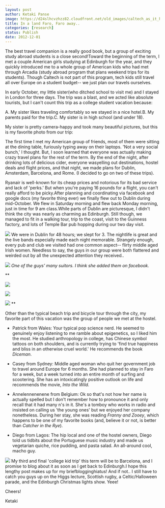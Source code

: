 ```yaml
---
layout: post
author: Ketaki Panse
image: https://d24slhcvzhzz82.cloudfront.net/old_images/caltech_as_it_happens/6a0105349b8251970b017d3e48d203970c.jpg
title: In a land Faro, Faro away.. 
categories: [research]
status: Publish
date: 2012-12-01
---
```



The best travel companion is a really good book, but a group of exciting study abroad students is a close second!Toward the beginning of the term, I met a couple American girls studying at Edinburgh for the year, and they quickly introduced me to a whole group of American kids who had met through Arcadia (study abroad program that plans weekend trips for its students). Though Caltech is not part of this program, tech kids still travel all over Europe on a student budget-- we just plan our travels ourselves.

In early October, my little sister(who ditched school to visit me) and I stayed in London for three days. The trip was a blast, and we acted like absolute tourists, but I can't count this trip as a college student vacation because:

A. My sister likes traveling comfortably so we stayed in a nice hotel.B. My parents paid for the trip.C. My sister is in high school (and under 18).

My sister is pretty camera-happy and took many beautiful pictures, but this is my favorite photo from our trip:

The first time I met my American group of friends, most of them were sitting at the dining table, furiously typing away on their laptops. 'Not a very social bunch,' I thought. But, I soon learned that everyone was actually making crazy travel plans for the rest of the term. By the end of the night, after drinking lots of delicious cider, everyone wasyelling out destinations, hostel deals and flight prices, and that night, we made plans for Dublin, Amsterdam, Barcelona, and Rome. (I decided to go on two of these trips).

Ryanair is well-known for its cheap prices and notorious for its bad service and lack of 'perks.' But when you're paying 16 pounds for a flight, you can't really afford to be picky.After planning and coordinating via facebook and google docs (my favorite thing ever) we finally flew out to Dublin during mid-October. We flew in Saturday morning and flew back Monday morning, just in time for 9 am class.While parts of Dublin are picturesque, I didn't think the city was nearly as charming as Edinburgh. Still though, we managed to fit in a walking tour, trip to the coast, visit to the Guinness factory, and lots of Temple Bar pub hopping during our two day visit.


![](https://d24slhcvzhzz82.cloudfront.net/old_images/caltech_as_it_happens/6a0105349b8251970b017c3419e5fe970b.jpg)
We were in Dublin for 48 hours; we slept for 3. The nightlife is great and the live bands especially made each night memorable. Strangely enough, every pub and club we visited had one common aspect-- flirty middle aged Irish women. Needless to say, the guys in our group were both flattered and weirded out by all the unexpected attention they received..


![](https://d24slhcvzhzz82.cloudfront.net/old_images/caltech_as_it_happens/6a0105349b8251970b017ee5bd98ed970d.jpg)
*One of the guys' many suitors. I think she added them on facebook.*

**


![](https://d24slhcvzhzz82.cloudfront.net/old_images/caltech_as_it_happens/6a0105349b8251970b017d3e498733970c.jpg)


![](https://d24slhcvzhzz82.cloudfront.net/old_images/caltech_as_it_happens/6a0105349b8251970b017d3e498733970c.jpg)

![](https://d24slhcvzhzz82.cloudfront.net/old_images/caltech_as_it_happens/6a0105349b8251970b017ee5bd9a7a970d.jpg)
**

Other than the typical beach trip and bicycle tour through the city, my favorite part of this vacation was the group of people we met at the hostel.

- Patrick from Wales: Your typical pop science nerd. He seemed to genuinely enjoy listening to me ramble about epigenetics, so I liked him the most. He studied anthropology in college, has Chinese symbol tattoos on both shoulders, and is currently trying to 'find true happiness and bliss in an otherwise cruel world.' He recommends the book *Diceman*.

- Casey from Sydney: Middle aged woman who quit her government job to travel around Europe for 6 months. She had planned to stay in Faro for a week, but a week turned into an entire month of surfing and scootering. She has an intoxicatingly positive outlook on life and recommends the movie, *Into the Wild.*
- Annelennenenene from Belgium: Ok so that's not how her name is actually spelled but I don't remember how to pronounce it and only recall that it had many n's in it. She's a tomboy who works in radio and insisted on calling us 'the young ones' but we enjoyed her company nonetheless. During her stay, she was reading *Franny and Zooey*, which happens to be one of my favorite books (and, believe it or not, is better than *Catcher in the Rye*).

- Diego from Lagos: The hip local and one of the hostel owners, Diego told us tidbits about the Portuguese music industry and made us vegetarian quiche, rice pudding, and pasta salad. An all-around cool, macho guy.


![](https://d24slhcvzhzz82.cloudfront.net/old_images/caltech_as_it_happens/6a0105349b8251970b017d3e4989f6970c.jpg)
My third and final 'college kid trip' this term will be to Barcelona, and I promise to blog about it as soon as I get back to Edinburgh.I hope this lengthy post makes up for my briefblogginghiatus! And if not.. I still have to catch you guys up on the Higgs lecture, Scottish rugby, a Celtic/Halloween parade, and the Edinburgh Christmas lights show. Yeee!

Cheers!

Ketaki

